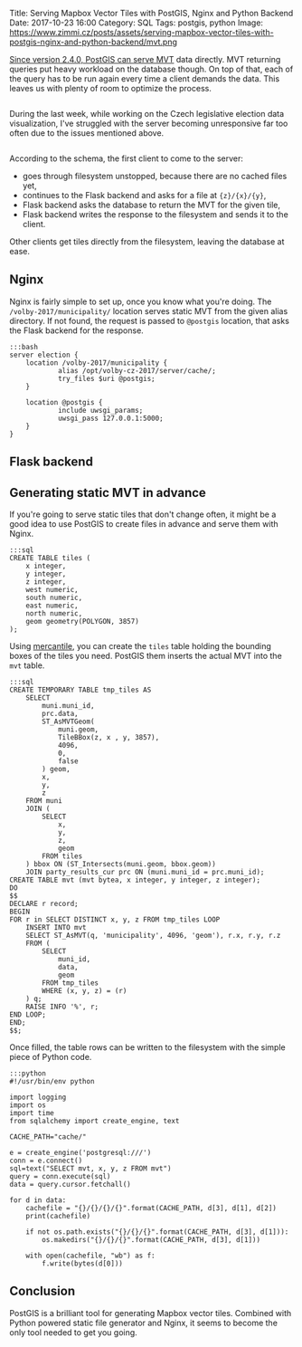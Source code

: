 Title: Serving Mapbox Vector Tiles with PostGIS, Nginx and Python Backend
Date: 2017-10-23 16:00
Category: SQL
Tags: postgis, python
Image: https://www.zimmi.cz/posts/assets/serving-mapbox-vector-tiles-with-postgis-nginx-and-python-backend/mvt.png

[Since version 2.4.0, PostGIS can serve MVT](({filename}../2017/postgis-as-a-mapbox-vector-tiles-generator.md)) data directly. MVT returning queries put heavy workload on the database though. On top of that, each of the query has to be run again every time a client demands the data. This leaves us with plenty of room to optimize the process.

<div class="text-center"><img data-echo="/posts/assets/serving-mapbox-vector-tiles-with-postgis-nginx-and-python-backend/election.gif"/></div>


During the last week, while working on the Czech legislative election data visualization, I've struggled with the server becoming unresponsive far too often due to the issues mentioned above.

<div class="text-center"><img data-echo="/posts/assets/serving-mapbox-vector-tiles-with-postgis-nginx-and-python-backend/schema.png"/></div>

According to the schema, the first client to come to the server:

* goes through filesystem unstopped, because there are no cached files yet,
* continues to the Flask backend and asks for a file at `{z}/{x}/{y}`,
* Flask backend asks the database to return the MVT for the given tile,
* Flask backend writes the response to the filesystem and sends it to the client.

Other clients get tiles directly from the filesystem, leaving the database at ease.

## Nginx

Nginx is fairly simple to set up, once you know what you're doing. The `/volby-2017/municipality/` location serves static MVT from the given alias directory. If not found, the request is passed to `@postgis` location, that asks the Flask backend for the response.

    :::bash
    server election {
        location /volby-2017/municipality {
                alias /opt/volby-cz-2017/server/cache/;
                try_files $uri @postgis;
        }

        location @postgis {
                include uwsgi_params;
                uwsgi_pass 127.0.0.1:5000;
        }
    }

## Flask backend

<script src="https://gist.github.com/zimmicz/46485676e1cf3d6566f0aaa7f93f055b.js"></script>

## Generating static MVT in advance

If you're going to serve static tiles that don't change often, it might be a good idea to use PostGIS to create files in advance and serve them with Nginx.


    :::sql
    CREATE TABLE tiles (
        x integer,
        y integer,
        z integer,
        west numeric,
        south numeric,
        east numeric,
        north numeric,
        geom geometry(POLYGON, 3857)
    );

Using [mercantile](https://github.com/mapbox/mercantile), you can create the `tiles` table holding the bounding boxes of the tiles you need. PostGIS them inserts the actual MVT into the `mvt` table.

    :::sql
    CREATE TEMPORARY TABLE tmp_tiles AS
        SELECT
            muni.muni_id,
            prc.data,
            ST_AsMVTGeom(
                muni.geom,
                TileBBox(z, x , y, 3857),
                4096,
                0,
                false
            ) geom,
            x,
            y,
            z
        FROM muni
        JOIN (
            SELECT
                x,
                y,
                z,
                geom
            FROM tiles
        ) bbox ON (ST_Intersects(muni.geom, bbox.geom))
        JOIN party_results_cur prc ON (muni.muni_id = prc.muni_id);
    CREATE TABLE mvt (mvt bytea, x integer, y integer, z integer);
    DO
    $$
    DECLARE r record;
    BEGIN
    FOR r in SELECT DISTINCT x, y, z FROM tmp_tiles LOOP
        INSERT INTO mvt
        SELECT ST_AsMVT(q, 'municipality', 4096, 'geom'), r.x, r.y, r.z
        FROM (
            SELECT
                muni_id,
                data,
                geom
            FROM tmp_tiles
            WHERE (x, y, z) = (r)
        ) q;
        RAISE INFO '%', r;
    END LOOP;
    END;
    $$;

Once filled, the table rows can be written to the filesystem with the simple piece of Python code.

    :::python
    #!/usr/bin/env python

    import logging
    import os
    import time
    from sqlalchemy import create_engine, text

    CACHE_PATH="cache/"

    e = create_engine('postgresql:///')
    conn = e.connect()
    sql=text("SELECT mvt, x, y, z FROM mvt")
    query = conn.execute(sql)
    data = query.cursor.fetchall()

    for d in data:
        cachefile = "{}/{}/{}/{}".format(CACHE_PATH, d[3], d[1], d[2])
        print(cachefile)

        if not os.path.exists("{}/{}/{}".format(CACHE_PATH, d[3], d[1])):
            os.makedirs("{}/{}/{}".format(CACHE_PATH, d[3], d[1]))

        with open(cachefile, "wb") as f:
            f.write(bytes(d[0]))

## Conclusion

PostGIS is a brilliant tool for generating Mapbox vector tiles. Combined with Python powered static file generator and Nginx, it seems to become the only tool needed to get you going.
